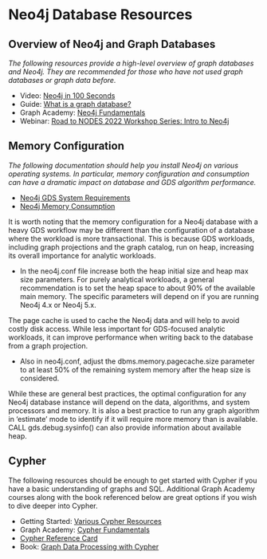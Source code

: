 # Neo4j Database Resources
## Overview of Neo4j and Graph Databases 
*The following resources provide a high-level overview of graph databases and Neo4j. They are recommended for those who have not used graph databases or graph data before.*
* Video: [Neo4j in 100 Seconds](https://www.youtube.com/watch?v=T6L9EoBy8Zk)
* Guide: [What is a graph database?](https://neo4j.com/docs/getting-started/current/get-started-with-neo4j/graph-database/)
* Graph Academy: [Neo4j Fundamentals](https://graphacademy.neo4j.com/courses/neo4j-fundamentals/)
* Webinar: [Road to NODES 2022 Workshop Series: Intro to Neo4j](https://www.youtube.com/live/2oMqZUX1vZs?feature=share)

## Memory Configuration
*The following documentation should help you install Neo4j on various operating systems. In particular, memory configuration and consumption can have a dramatic impact on database and GDS algorithm performance.* 
* [Neo4j GDS System Requirements](https://neo4j.com/docs/graph-data-science/current/installation/System-requirements/)
* [Neo4j Memory Consumption](https://neo4j.com/developer/kb/understanding-memory-consumption/)

It is worth noting that the memory configuration for a Neo4j database with a heavy GDS workflow may be different than the configuration of a database where the workload is more transactional. This is because GDS workloads, including graph projections and the graph catalog, run on heap, increasing its overall importance for analytic workloads.
* In the neo4j.conf file increase both the heap initial size and heap max size parameters. For purely analytical workloads, a general recommendation is to set the heap space to about 90% of the available main memory. The specific parameters will depend on if you are running Neo4j 4.x or Neo4j 5.x. 

The page cache is used to cache the Neo4j data and will help to avoid costly disk access. While less important for GDS-focused analytic workloads, it can improve performance when writing back to the database from a graph projection.
* Also in neo4j.conf, adjust the dbms.memory.pagecache.size parameter to at least 50% of the remaining system memory after the heap size is considered. 

While these are general best practices, the optimal configuration for any Neo4j database instance will depend on the data, algorithms, and system processors and memory. It is also a best practice to run any graph algorithm in ‘estimate’ mode to identify if it will require more memory than is available. CALL gds.debug.sysinfo() can also provide information about available heap.

## Cypher
The following resources should be enough to get started with Cypher if you have a basic understanding of graphs and SQL. Additional Graph Academy courses along with the book referenced below are great options if you wish to dive deeper into Cypher. 
* Getting Started: [Various Cypher Resources](https://neo4j.com/docs/getting-started/current/cypher-intro/resources/)
* Graph Academy: [Cypher Fundamentals](https://graphacademy.neo4j.com/courses/cypher-fundamentals/)
* [Cypher Reference Card](https://neo4j.com/docs/cypher-refcard/current/)
* Book: [Graph Data Processing with Cypher](https://www.packtpub.com/product/graph-data-processing-with-cypher/9781804611074)
